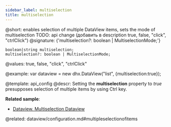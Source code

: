 ```yaml
---
sidebar_label: multiselection
title: multiselection
---          
```


@short: enables selection of multiple DataView items, sets the mode of multiselection
TODO: api change (добавить в description true, false, "click", "ctrlClick")
@signature: {'multiselection?: boolean | MultiselectionMode;'}

```todoapi
boolean|string multiselection;
multiselection?: boolean | MultiselectionMode;
```

@values: true, false, "click", "ctrlClick" 

@example: 
var dataview = new dhx.DataView("list", {multiselection:true});


@template:	api_config
@descr: 
Setting the **multiselection** property to *true* presupposes selection of multiple items by using Ctrl key.



**Related sample**:
- [Dataview. Multiselection Dataview](https://snippet.dhtmlx.com/g0xwdx10)

@related: dataview/configuration.md#multipleselectionofitems

